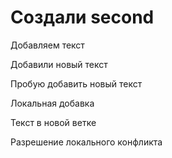 ﻿# Создали second

Добавляем текст

Добавили новый текст

Пробую добавить новый текст

Локальная добавка

Текст в новой ветке

Разрешение локального конфликта

